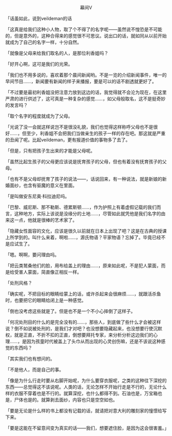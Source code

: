 <p align="center">幕间Ⅴ</p>

「话虽如此，说到veildeman的话

「这真是给我们这种小人物，取了个不得了的名字呢——虽然说不惶恐是不可能的，但是意外的，这种合得来的感觉很不可思议。说出口的话，就如同从以前开始就成为了自己的名字一样，十分自然。

「就像是父母来给我们取名的人，是那位利香姐吗？

「好开心啊，这可是我们的光荣。

「我们也不用多说的，喜欢着那个晨间新闻哟。不是一览的介绍新闻事件，唯一的早间节目……，新闻要有新闻的样子来播报，要是可以的话不剧透就更好了。

「不过要是最初利香姐没把注意力放到这边的话，我觉得就不会沦为现在，在这里严肃的进行供述了，这可真是一种复杂的感觉……，如父母般取名，这不是挺奇妙的发言吗？

「取个名字的程度就成为了父母。

「光说了没一会就这样说岂不是很没礼貌，我们也觉得这样称呼父母也不是很好……，但至少，利香姐不会把我们当做亲生的孩子一样的存在吧。那这就是严重的丑闻了呢。比起veildeman，更有报道价值的事物多了去了。

「但是，只有把孩子生出来的才能是父母呢。

「虽然比起生孩子的父母更应该说是抚育孩子的父母，但也有着没有抚育孩子的父母。

「也有不是父母却抚育了孩子的说法——，话说回来，有一种说法，就是新娘的新婚面纱，也含有驱魔的意义在里面。

「是叫做安东尼奥·科拉迪尼吗。

「巴黎、威尼斯、那不勒斯、德累斯顿……，作为护照上有着虚假记载的我们而言，这种地方，实际上该说是没缘分的土地……，尽管如此就凭他是我们名字的由来这一点，他就是很棒的艺术家了。

「隐藏女性面容的文化，应该是很久以前就在日本上出现了吧？这是在古典的授课上所学到的。叫什么来着，啊啦……，源氏物语？平家物语？忘掉了。毕竟已经不是应试生了。

「嗯。啊啊，要问理由吗。

「把云类鹫桑他们的脸，用布给盖上的理由……，原来如此呢，不是犯人蒙面，而是给受害人蒙面，简直像正相反一样。

「处刑风格？

「确实呢，不把目标的眼睛给蒙上的话，或许杀起来会很麻烦……，就跟活杀鱼时，也要把它的眼睛给闭上是一种感觉。

「倒也没考虑这些就是了。但是也不是一个不小心摔倒了这样子。

「何况处刑目的什么的是完全没有的……，那些人，到底做了些什么才会被这样说？倒不如说被处刑的，是我们才对吧？也没想要隐藏起来，也没想要行使沉默权，就是正直，不折不扣的正直，倒想要拜托专家，来分析分析这边我们的心理……，是因为孩童时代被盖上了头巾从而出现的心灵创伤嘛，还是不该说这种感觉的东西吗？

「其实我们也有想问的。

「不是他人，而是自己的事。

「像是为什么行走时要从右脚开始呢，为什么要穿衣服呢，之类的这种往下深挖的东西——总觉得这不该说呢。人类的话，无论怎样不开始行走是不行的，无论什么样的衣服不穿着也是不行的。就算深挖，也什么都得不到。石油也是，万宝箱也是，尸体也是的。就算剥去面纱，内容也只是空空如也。

「要是无论是什么样的书上都没有记载的话，就请把对意大利的雕刻家的憧憬给写下来。

「要是这能在不留意间变为真实的话——我们，想要遮住脸，是因为这会很害羞。」

